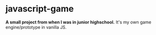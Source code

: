 # javascript-game
**A small project from when I was in junior highschool.**
It's my own game engine/prototype in vanilla JS.